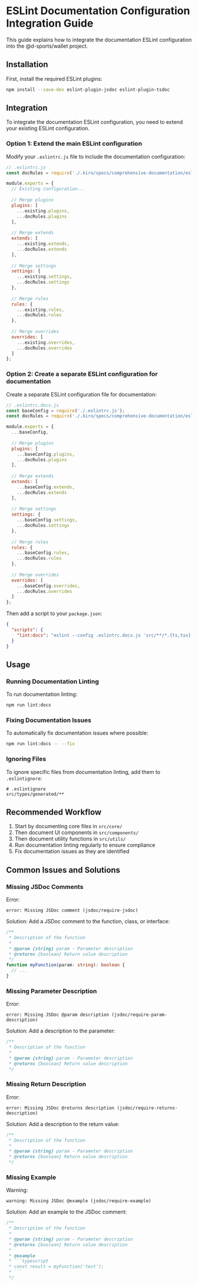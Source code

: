 # ESLint Documentation Configuration Integration Guide

This guide explains how to integrate the documentation ESLint configuration into the @d-sports/wallet project.

## Installation

First, install the required ESLint plugins:

```bash
npm install --save-dev eslint-plugin-jsdoc eslint-plugin-tsdoc
```

## Integration

To integrate the documentation ESLint configuration, you need to extend your existing ESLint configuration.

### Option 1: Extend the main ESLint configuration

Modify your `.eslintrc.js` file to include the documentation configuration:

```javascript
// .eslintrc.js
const docRules = require('./.kiro/specs/comprehensive-documentation/eslint-docs-config');

module.exports = {
  // Existing configuration...
  
  // Merge plugins
  plugins: [
    ...existing.plugins,
    ...docRules.plugins
  ],
  
  // Merge extends
  extends: [
    ...existing.extends,
    ...docRules.extends
  ],
  
  // Merge settings
  settings: {
    ...existing.settings,
    ...docRules.settings
  },
  
  // Merge rules
  rules: {
    ...existing.rules,
    ...docRules.rules
  },
  
  // Merge overrides
  overrides: [
    ...existing.overrides,
    ...docRules.overrides
  ]
};
```

### Option 2: Create a separate ESLint configuration for documentation

Create a separate ESLint configuration file for documentation:

```javascript
// .eslintrc.docs.js
const baseConfig = require('./.eslintrc.js');
const docRules = require('./.kiro/specs/comprehensive-documentation/eslint-docs-config');

module.exports = {
  ...baseConfig,
  
  // Merge plugins
  plugins: [
    ...baseConfig.plugins,
    ...docRules.plugins
  ],
  
  // Merge extends
  extends: [
    ...baseConfig.extends,
    ...docRules.extends
  ],
  
  // Merge settings
  settings: {
    ...baseConfig.settings,
    ...docRules.settings
  },
  
  // Merge rules
  rules: {
    ...baseConfig.rules,
    ...docRules.rules
  },
  
  // Merge overrides
  overrides: [
    ...baseConfig.overrides,
    ...docRules.overrides
  ]
};
```

Then add a script to your `package.json`:

```json
{
  "scripts": {
    "lint:docs": "eslint --config .eslintrc.docs.js 'src/**/*.{ts,tsx}'"
  }
}
```

## Usage

### Running Documentation Linting

To run documentation linting:

```bash
npm run lint:docs
```

### Fixing Documentation Issues

To automatically fix documentation issues where possible:

```bash
npm run lint:docs -- --fix
```

### Ignoring Files

To ignore specific files from documentation linting, add them to `.eslintignore`:

```
# .eslintignore
src/types/generated/**
```

## Recommended Workflow

1. Start by documenting core files in `src/core/`
2. Then document UI components in `src/components/`
3. Then document utility functions in `src/utils/`
4. Run documentation linting regularly to ensure compliance
5. Fix documentation issues as they are identified

## Common Issues and Solutions

### Missing JSDoc Comments

Error:
```
error: Missing JSDoc comment (jsdoc/require-jsdoc)
```

Solution: Add a JSDoc comment to the function, class, or interface:

```typescript
/**
 * Description of the function
 * 
 * @param {string} param - Parameter description
 * @returns {boolean} Return value description
 */
function myFunction(param: string): boolean {
  // ...
}
```

### Missing Parameter Description

Error:
```
error: Missing JSDoc @param description (jsdoc/require-param-description)
```

Solution: Add a description to the parameter:

```typescript
/**
 * Description of the function
 * 
 * @param {string} param - Parameter description
 * @returns {boolean} Return value description
 */
```

### Missing Return Description

Error:
```
error: Missing JSDoc @returns description (jsdoc/require-returns-description)
```

Solution: Add a description to the return value:

```typescript
/**
 * Description of the function
 * 
 * @param {string} param - Parameter description
 * @returns {boolean} Return value description
 */
```

### Missing Example

Warning:
```
warning: Missing JSDoc @example (jsdoc/require-example)
```

Solution: Add an example to the JSDoc comment:

```typescript
/**
 * Description of the function
 * 
 * @param {string} param - Parameter description
 * @returns {boolean} Return value description
 * 
 * @example
 * ```typescript
 * const result = myFunction('test');
 * ```
 */
```